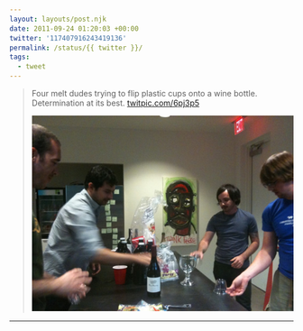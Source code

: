 ```yaml
---
layout: layouts/post.njk
date: 2011-09-24 01:20:03 +00:00
twitter: '117407916243419136'
permalink: /status/{{ twitter }}/
tags: 
  - tweet
---
```


> Four melt dudes trying to flip plastic cups onto a wine bottle. Determination at its best. [twitpic.com/6pj3p5](http://twitpic.com/6pj3p5)
> 
> ![](/img/405678713.jpg)

---
